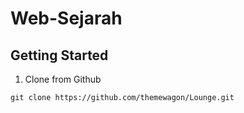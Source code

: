 ﻿# Web-Sejarah

## Getting Started

1. Clone from Github 
```
git clone https://github.com/themewagon/Lounge.git
```
